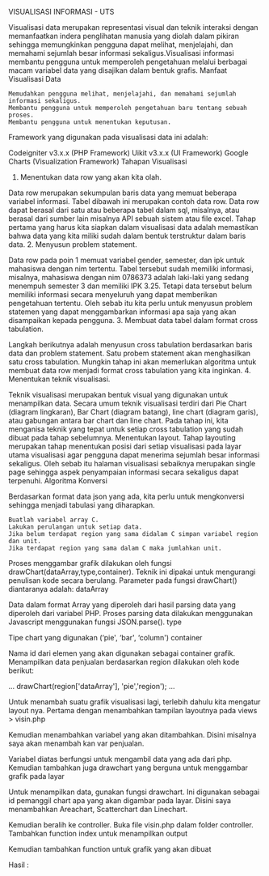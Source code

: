 VISUALISASI INFORMASI - UTS

Visualisasi data merupakan representasi visual dan teknik interaksi dengan memanfaatkan indera penglihatan manusia yang diolah dalam pikiran sehingga memungkinkan pengguna dapat melihat, menjelajahi, dan memahami sejumlah besar informasi sekaligus.Visualisasi informasi membantu pengguna untuk memperoleh pengetahuan melalui berbagai macam variabel data yang disajikan dalam bentuk grafis.
Manfaat Visualisasi Data

    Memudahkan pengguna melihat, menjelajahi, dan memahami sejumlah informasi sekaligus.
    Membantu pengguna untuk memperoleh pengetahuan baru tentang sebuah proses.
    Membantu pengguna untuk menentukan keputusan.

Framework yang digunakan pada visualisasi data ini adalah:

Codeigniter v3.x.x (PHP Framework) Uikit v3.x.x (UI Framework) Google Charts (Visualization Framework)
Tahapan Visualisasi
1. Menentukan data row yang akan kita olah.

Data row merupakan sekumpulan baris data yang memuat beberapa variabel informasi. Tabel dibawah ini merupakan contoh data row. Data row dapat berasal dari satu atau beberapa tabel dalam sql, misalnya, atau berasal dari sumber lain misalnya API sebuah sistem atau file excel. Tahap pertama yang harus kita siapkan dalam visualisasi data adalah memastikan bahwa data yang kita miliki sudah dalam bentuk terstruktur dalam baris data.
2. Menyusun problem statement.

Data row pada poin 1 memuat variabel gender, semester, dan ipk untuk mahasiswa dengan nim tertentu. Tabel tersebut sudah memiliki informasi, misalnya, mahasiswa dengan nim 0786373 adalah laki-laki yang sedang menempuh semester 3 dan memiliki IPK 3.25. Tetapi data tersebut belum memiliki informasi secara menyeluruh yang dapat memberikan pengetahuan tertentu. Oleh sebab itu kita perlu untuk menyusun problem statemen yang dapat menggambarkan informasi apa saja yang akan disampaikan kepada pengguna.
3. Membuat data tabel dalam format cross tabulation.

Langkah berikutnya adalah menyusun cross tabulation berdasarkan baris data dan problem statement. Satu probem statement akan menghasilkan satu cross tabulation. Mungkin tahap ini akan memerlukan algoritma untuk membuat data row menjadi format cross tabulation yang kita inginkan.
4. Menentukan teknik visualisasi.

Teknik visualisasi merupakan bentuk visual yang digunakan untuk menampilkan data. Secara umum teknik visualisasi terdiri dari Pie Chart (diagram lingkaran), Bar Chart (diagram batang), line chart (diagram garis), atau gabungan antara bar chart dan line chart. Pada tahap ini, kita menganisa teknik yang tepat untuk setiap cross tabulation yang sudah dibuat pada tahap sebelumnya. Menentukan layout. Tahap layouting merupakan tahap menentukan posisi dari setiap visualisasi pada layar utama visualisasi agar pengguna dapat menerima sejumlah besar informasi sekaligus. Oleh sebab itu halaman visualisasi sebaiknya merupakan single page sehingga aspek penyampaian informasi secara sekaligus dapat terpenuhi.
Algoritma Konversi

Berdasarkan format data json yang ada, kita perlu untuk mengkonversi sehingga menjadi tabulasi yang diharapkan.

    Buatlah variabel array C.
    Lakukan perulangan untuk setiap data.
    Jika belum terdapat region yang sama didalam C simpan variabel region dan unit.
    Jika terdapat region yang sama dalam C maka jumlahkan unit.

Proses menggambar grafik dilakukan oleh fungsi drawChart(dataArray,type,container). Teknik ini dipakai untuk mengurangi penulisan kode secara berulang. Parameter pada fungsi drawChart() diantaranya adalah:
dataArray

Data dalam format Array yang diperoleh dari hasil parsing data yang diperoleh dari variabel PHP. Proses parsing data dilakukan menggunakan Javascript menggunakan fungsi JSON.parse().
type

Tipe chart yang digunakan (‘pie', ‘bar', ‘column')
container

Nama id dari elemen yang akan digunakan sebagai container grafik. Menampilkan data penjualan berdasarkan region dilakukan oleh kode berikut:

...
drawChart(region['dataArray'], 'pie','region');
...

Untuk menambah suatu grafik visualisasi lagi, terlebih dahulu kita mengatur layout nya. Pertama dengan menambahkan tampilan layoutnya pada views > visin.php

Kemudian menambahkan variabel yang akan ditambahkan. Disini misalnya saya akan menambah kan var penjualan.

Variabel diatas berfungsi untuk mengambil data yang ada dari php. Kemudian tambahkan juga drawchart yang berguna untuk menggambar grafik pada layar

Untuk menampilkan data, gunakan fungsi drawchart. Ini digunakan sebagai id pemanggil chart apa yang akan digambar pada layar. Disini saya menambahkan Areachart, Scatterchart dan Linechart.

Kemudian beralih ke controller. Buka file visin.php dalam folder controller. Tambahkan function index untuk menampilkan output

Kemudian tambahkan function untuk grafik yang akan dibuat

Hasil :

